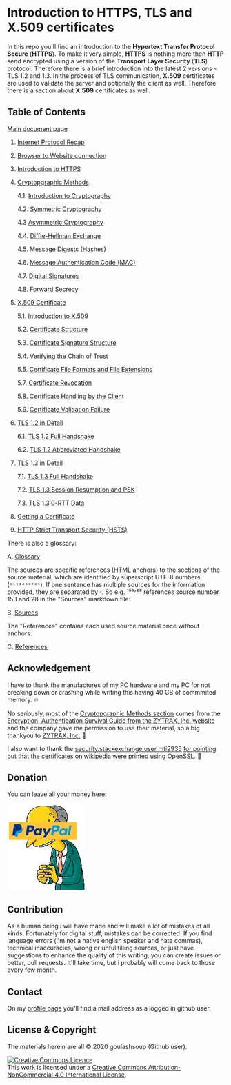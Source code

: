 # Introduction to HTTPS, TLS and X.509 certificates

In this repo you'll find an introduction to the **Hypertext Transfer Protocol Secure** (**HTTPS**). To make it very simple, **HTTPS** is nothing more then **HTTP** send encrypted using a version of the **Transport Layer Security** (**TLS**) protocol. Therefore there is a brief introduction into the latest 2 versions - TLS 1.2 and 1.3. In the process of TLS communication, **X.509** certificates are used to validate the server and optionally the client as well. Therefore there is a section about **X.509** certificates as well.

## Table of Contents

[Main document page](/Learning%20HTTPS.md)

1. [Internet Protocol Recap](/Learning%20HTTPS.md#1-internet-protocol-recap)

2. [Browser to Website connection](/Learning%20HTTPS.md#2-browser-to-website-connection)

3. [Introduction to HTTPS](/Learning%20HTTPS.md#3-introduction-to-https)

4. [Cryptopgraphic Methods](/Learning%20HTTPS.md#4-cryptopgraphic-methods)

    4.1. [Introduction to Cryptography](/Learning%20HTTPS.md#41-introduction-to-cryptography)

    4.2. [Symmetric Cryptography](/Learning%20HTTPS.md#42-symmetric-cryptography)

    4.3 [Asymmetric Cryptography](/Learning%20HTTPS.md#43-asymmetric-cryptography)

    4.4. [Diffie-Hellman Exchange](/Learning%20HTTPS.md#44-diffie-hellman-exchange)

    4.5. [Message Digests (Hashes)](/Learning%20HTTPS.md#45-message-digests-hashes)

    4.6. [Message Authentication Code (MAC)](/Learning%20HTTPS.md#46-message-authentication-code-mac)

    4.7. [Digital Signatures](/Learning%20HTTPS.md#47-digital-signatures)

    4.8. [Forward Secrecy](/Learning%20HTTPS.md#48-forward-secrecy)

5. [X.509 Certificate](/Learning%20HTTPS.md#5-x509-certificate)

    5.1. [Introduction to X.509](/Learning%20HTTPS.md#51-introduction-to-x509)

    5.2. [Certificate Structure](/Learning%20HTTPS.md#52-certificate-structure)

    5.3. [Certificate Signature Structure](/Learning%20HTTPS.md#53-certificate-signature-structure)

    5.4. [Verifying the Chain of Trust](/Learning%20HTTPS.md#55-verifying-the-chain-of-trust)

    5.5. [Certificate File Formats and File Extensions](/Learning%20HTTPS.md#56-certificate-file-formats-and-file-extensions)

    5.7. [Certificate Revocation](/Learning%20HTTPS.md#57-certificate-revocation)

    5.8. [Certificate Handling by the Client](/Learning%20HTTPS.md#58-certificate-handling-by-the-client)

    5.9. [Certificate Validation Failure](/Learning%20HTTPS.md#59-certificate-validation-failure)

6. [TLS 1.2 in Detail](/Learning%20HTTPS.md#6-tls-12-in-detail)

    6.1. [TLS 1.2 Full Handshake](/Learning%20HTTPS.md#61-tls-12-full-handshake)

    6.2. [TLS 1.2 Abbreviated Handshake](/Learning%20HTTPS.md#62-tls-12-abbreviated-handshake)

7. [TLS 1.3 in Detail](/Learning%20HTTPS.md#7-tls-13-in-detail)

    7.1. [TLS 1.3 Full Handshake](/Learning%20HTTPS.md#71-tls-13-full-handshake)

    7.2. [TLS 1.3 Session Resumption and PSK](/Learning%20HTTPS.md#72-tls-13-session-resumption-and-psk)

    7.3. [TLS 1.3 0-RTT Data](/Learning%20HTTPS.md#73-tls-13-0-rtt-data)

8. [Getting a Certificate](/Learning%20HTTPS.md#8-getting-a-certificate)

9. [HTTP Strict Transport Security (HSTS)](/Learning%20HTTPS.md#9-http-strict-transport-security-hsts)

There is also a glossary:

A. [Glossary](etc/Glossary.md)

The sources are specific references (HTML anchors) to the sections of the source material, which are identified by superscript UTF-8 numbers (`⁰¹²³⁴⁵⁶⁷⁸⁹`). If one sentence has multiple sources for the information provided, they are separated by `ᐟ`. So e.g. ¹⁵³ᐟ²⁸ references source number 153 and 28 in the "Sources" markdown file:

B. [Sources](etc/Sources.md)

The "References" contains each used source material once without anchors:

C. [References](etc/References.md)

## Acknowledgement

I have to thank the manufactures of my PC hardware and my PC for not breaking down or crashing while writing this having 40 GB of commmited memory. :fire:

No seriously, most of the [Cryptopgraphic Methods section](/Learning%20HTTPS.md#4-cryptopgraphic-methods) comes from the [Encryption, Authentication Survival Guide from the ZYTRAX, Inc. website](https://www.zytrax.com/tech/survival/encryption.html) and the company gave me permission to use their material, so a big thankyou to [ZYTRAX, Inc.](https://www.zytrax.com/) :pray:

I also want to thank the [security.stackexchange user mti2935](https://security.stackexchange.com/users/69717/mti2935) [for pointing out that the certificates on wikipedia were printed using OpenSSL](https://security.stackexchange.com/questions/233880/where-are-field-names-of-decoded-human-readable-x-509-certificates-specified/233883#233883). :pray:

## Donation

You can leave all your money here:

<a href="https://paypal.me/goulashsoup">
    <img src="img/burns-paypal.jpg">
</a>

## Contribution

As a human being i will have made and will make a lot of mistakes of all kinds. Fortunately for digital stuff, mistakes can be corrected. If you find language errors (i'm not a native english speaker and hate commas), technical inaccuracies, wrong or unfullfilling sources, or just have suggestions to enhance the quality of this writing, you can create issues or better, pull requests. It'll take time, but i probably will come back to those every few month.

## Contact

On my [profile page](github.com/goulashsoup) you'll find a mail address as a logged in github user.

## License & Copyright

The materials herein are all &copy; 2020 goulashsoup (Github user).

<a rel="license" href="http://creativecommons.org/licenses/by-nc/4.0/"><img alt="Creative Commons Licence" style="border-width:0" src="https://i.creativecommons.org/l/by-nc/4.0/88x31.png" /></a><br />This work is licensed under a <a rel="license" href="http://creativecommons.org/licenses/by-nc/4.0/">Creative Commons Attribution-NonCommercial 4.0 International License</a>.
